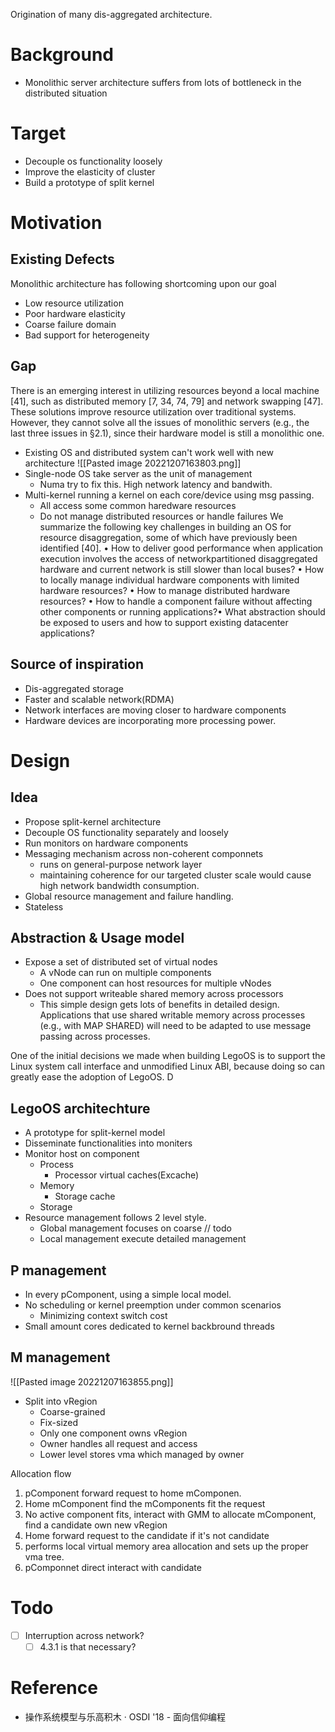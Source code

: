 Origination of many dis-aggregated architecture.

# Background
- Monolithic server architecture suffers from lots of bottleneck in the distributed situation

# Target
- Decouple os functionality loosely
- Improve the elasticity of cluster
- Build a prototype of split kernel


# Motivation
## Existing Defects
Monolithic architecture has following shortcoming upon our goal
- Low resource utilization
- Poor hardware elasticity
- Coarse failure domain
- Bad support for heterogeneity

## Gap
There is an emerging interest in utilizing resources beyond a local machine [41], such as distributed memory [7, 34, 74, 79] and network swapping [47]. These solutions improve resource utilization over traditional systems. However, they cannot solve all the issues of monolithic servers (e.g., the last three issues in §2.1), since their hardware model is still a monolithic one. 
- Existing OS and distributed system can't work well with new architecture
![[Pasted image 20221207163803.png]]
- Single-node OS take server as the unit of management
  - Numa try to fix this. High network latency and bandwith. 
- Multi-kernel running a kernel on each core/device using msg passing. 
  - All access some common haredware resources
  - Do not manage distributed resources or handle failures
We summarize the following key challenges in building an OS for resource disaggregation, some of which have previously been identified [40].
• How to deliver good performance when application execution involves the access of networkpartitioned disaggregated hardware and current network is still slower than local buses?
• How to locally manage individual hardware components with limited hardware resources?
• How to manage distributed hardware resources?
• How to handle a component failure without affecting other components or running applications?• What abstraction should be exposed to users and how to support existing datacenter applications?

## Source of inspiration
- Dis-aggregated storage
- Faster and scalable network(RDMA)
- Network interfaces are moving closer to hardware components
- Hardware devices are incorporating more processing power.

# Design
## Idea
- Propose split-kernel architecture
- Decouple OS functionality separately and loosely
- Run monitors on hardware components
- Messaging mechanism across non-coherent componnets
  - runs on general-purpose network layer
  - maintaining coherence for our targeted cluster scale would cause high network bandwidth consumption.
- Global resource management and failure handling.
- Stateless

## Abstraction & Usage model
- Expose a set of distributed set of virtual nodes
  - A vNode can run on multiple components
  - One component can host resources for multiple vNodes
- Does not support writeable shared memory across processors
  - This simple design gets lots of benefits in detailed design.
Applications that use shared writable memory across processes (e.g., with MAP SHARED) will need to be adapted to use message passing across processes.

One of the initial decisions we made when building LegoOS is to support the Linux system call interface and unmodified Linux ABI, because doing so can greatly ease the adoption of LegoOS. D

## LegoOS architechture
- A prototype for split-kernel model
- Disseminate functionalities into moniters
- Monitor host on component
  - Process
    - Processor virtual caches(Excache)
  - Memory
    - Storage cache
  - Storage
- Resource management follows 2 level style. 
  - Global management focuses on coarse // todo
  - Local management execute detailed management

## P management
- In every pComponent, using a simple local model.
- No scheduling or kernel preemption under common scenarios
  - Minimizing context switch cost
- Small amount cores dedicated to kernel backbround threads

## M management
![[Pasted image 20221207163855.png]]
- Split into vRegion
  - Coarse-grained
  - Fix-sized
  - Only one component owns vRegion
  - Owner handles all request and access
  - Lower level stores vma which managed by owner

Allocation flow
1. pComponent forward request to home mComponen.
  1.  Home mComponent find the mComponents fit the request
  2. No active component fits, interact with GMM to allocate mComponent, find a candidate own new vRegion
2. Home forward request to the candidate if it's not candidate
  1. performs local virtual memory area allocation and sets up the proper vma tree.
3. pComponnet direct interact with candidate

# Todo
- [ ] Interruption across network?
  - [ ] 4.3.1 is that necessary?

# Reference
- 操作系统模型与乐高积木 · OSDI '18 - 面向信仰编程